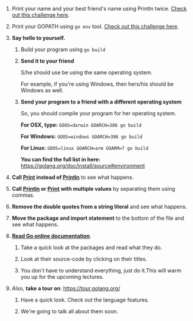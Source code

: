1. Print your name and your best friend's name using Println twice. [Check out this challenge here](https://github.com/inancgumus/learngo/tree/master/02-write-your-first-program/exercises/01).

2. Print your GOPATH using `go env` tool. [Check out this challenge here](https://github.com/inancgumus/learngo/tree/master/02-write-your-first-program/exercises/02).

3. **Say hello to yourself.**

    1. Build your program using `go build`
   
    2. **Send it to your friend**

       S/he should use be using the same operating system.

       For example, if you're using Windows, then hers/his should be Windows as well.

    3. **Send your program to a friend with a different operating system**

       So, you should compile your program for her operating system.

       **For OSX, type:**
       `GOOS=darwin GOARCH=386 go build`

       **For Windows:**
       `GOOS=windows GOARCH=386 go build`

       **For Linux:**
       `GOOS=linux GOARCH=arm GOARM=7 go build`

       **You can find the full list in here:**
       https://golang.org/doc/install/source#environment
   
4. **Call [Print](https://golang.org/pkg/fmt/#Print) instead of [Println](https://golang.org/pkg/fmt/#Println)** to see what happens.

5. **Call [Println](https://golang.org/pkg/fmt/#Println) or [Print](https://golang.org/pkg/fmt/#Print) with multiple values** by separating them using commas.

6. **Remove the double quotes from a string literal** and see what happens.

7. **Move the package and import statement** to the bottom of the file and see what happens.

8. **[Read Go online documentation](https://golang.org/pkg)**.

    1. Take a quick look at the packages and read what they do.

    2. Look at their source-code by clicking on their titles.

    3. You don't have to understand everything, just do it.This will warm you up for the upcoming lectures.

9. Also, **take a tour on**: https://tour.golang.org/

    1. Have a quick look. Check out the language features.
    
    2. We're going to talk all about them soon.